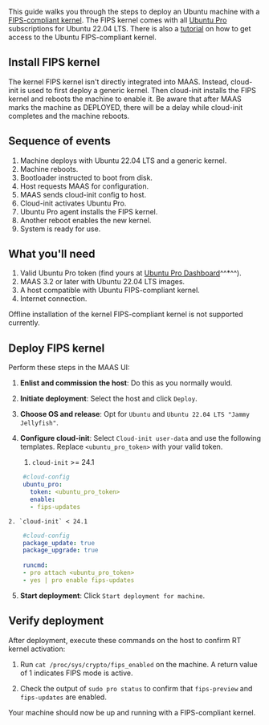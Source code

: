 This guide walks you through the steps to deploy an Ubuntu machine with a [FIPS-compliant kernel](https://ubuntu.com/security/certifications/docs/fips). The FIPS kernel comes with all [Ubuntu Pro](https://ubuntu.com/pro) subscriptions for Ubuntu 22.04 LTS. There is also a [tutorial](https://ubuntu.com/tutorials/using-the-ubuntu-pro-client-to-enable-fips#1-overview) on how to get access to the Ubuntu FIPS-compliant kernel.

## Install FIPS kernel

The  kernel FIPS kernel isn't directly integrated into MAAS. Instead, cloud-init is used to first deploy a generic kernel. Then cloud-init installs the FIPS kernel and reboots the machine to enable it. Be aware that after MAAS marks the machine as DEPLOYED, there will be a delay while cloud-init completes and the machine reboots.

## Sequence of events

1. Machine deploys with Ubuntu 22.04 LTS and a generic kernel.
2. Machine reboots.
3. Bootloader instructed to boot from disk.
4. Host requests MAAS for configuration.
5. MAAS sends cloud-init config to host.
6. Cloud-init activates Ubuntu Pro.
7. Ubuntu Pro agent installs the FIPS kernel.
8. Another reboot enables the new kernel.
9. System is ready for use.

## What you'll need

1. Valid Ubuntu Pro token (find yours at [Ubuntu Pro Dashboard](https://ubuntu.com/pro/dashboard)^^*^^).
2. MAAS 3.2 or later with Ubuntu 22.04 LTS images.
3. A host compatible with Ubuntu FIPS-compliant kernel.
4. Internet connection.


Offline installation of the  kernel FIPS-compliant kernel is not supported currently.


## Deploy FIPS kernel

Perform these steps in the MAAS UI:

1. **Enlist and commission the host**: Do this as you normally would.
  
2. **Initiate deployment**: Select the host and click `Deploy`.
  
3. **Choose OS and release**: Opt for `Ubuntu` and `Ubuntu 22.04 LTS "Jammy Jellyfish"`.
  
4. **Configure cloud-init**: Select `Cloud-init user-data` and use the following templates. Replace `<ubuntu_pro_token>` with your valid token.

    1. `cloud-init` >= 24.1

```yaml
    #cloud-config
    ubuntu_pro:
      token: <ubuntu_pro_token>
      enable:
      - fips-updates
```

    2. `cloud-init` < 24.1

```yaml
    #cloud-config
    package_update: true
    package_upgrade: true
    
    runcmd:
    - pro attach <ubuntu_pro_token>
    - yes | pro enable fips-updates
```

5. **Start deployment**: Click `Start deployment for machine`.

## Verify deployment

After deployment, execute these commands on the host to confirm RT kernel activation:

1. Run `cat /proc/sys/crypto/fips_enabled` on the machine. A return value of 1 indicates FIPS mode is active.

2. Check the output of `sudo pro status` to confirm that `fips-preview` and `fips-updates` are enabled.

Your machine should now be up and running with a FIPS-compliant kernel.

